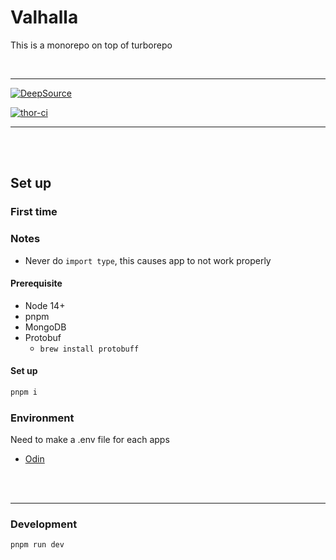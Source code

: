 # Valhalla

This is a monorepo on top of turborepo

<br />

---

[![DeepSource](https://deepsource.io/gh/NinetySix-io/Valhalla.svg/?label=active+issues&show_trend=true&token=jA7-DpUbdnf-SZGnpAl2ibgy)](https://deepsource.io/gh/NinetySix-io/Valhalla/?ref=repository-badge)

[![thor-ci](https://github.com/NinetySix-io/Valhalla/actions/workflows/thor.yaml/badge.svg?branch=main)](https://github.com/NinetySix-io/Valhalla/actions/workflows/thor.yaml)

---

<br />
<br />

## Set up

### First time

### Notes

- Never do `import type`, this causes app to not work properly

#### Prerequisite

- Node 14+
- pnpm
- MongoDB
- Protobuf
  - `brew install protobuff`

#### Set up

```bash
pnpm i
```

### Environment

Need to make a .env file for each apps

- [Odin](./apps/odin/src/config/environment/index.ts)

<br />
<br />
<hr />

### Development

```bash
pnpm run dev
```
